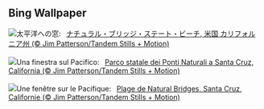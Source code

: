 ## Bing Wallpaper
![](https://www.bing.com/th?id=OHR.CormorantBridge_JA-JP9437791090_UHD.jpg&w=1000)太平洋への窓:&nbsp;&ensp;[ナチュラル・ブリッジ・ステート・ビーチ, 米国 カリフォルニア州 (© Jim Patterson/Tandem Stills + Motion)](https://www.bing.com/th?id=OHR.CormorantBridge_JA-JP9437791090_UHD.jpg)
<br><br/>
![](https://www.bing.com/th?id=OHR.CormorantBridge_IT-IT8917929906_UHD.jpg&w=1000)Una finestra sul Pacifico:&nbsp;&ensp;[Parco statale dei Ponti Naturali a Santa Cruz, California (© Jim Patterson/Tandem Stills + Motion)](https://www.bing.com/th?id=OHR.CormorantBridge_IT-IT8917929906_UHD.jpg)
<br><br/>
![](https://www.bing.com/th?id=OHR.CormorantBridge_FR-FR6120224436_UHD.jpg&w=1000)Une fenêtre sur le Pacifique:&nbsp;&ensp;[Plage de Natural Bridges, Santa Cruz, Californie (© Jim Patterson/Tandem Stills + Motion)](https://www.bing.com/th?id=OHR.CormorantBridge_FR-FR6120224436_UHD.jpg)
<br><br/>
